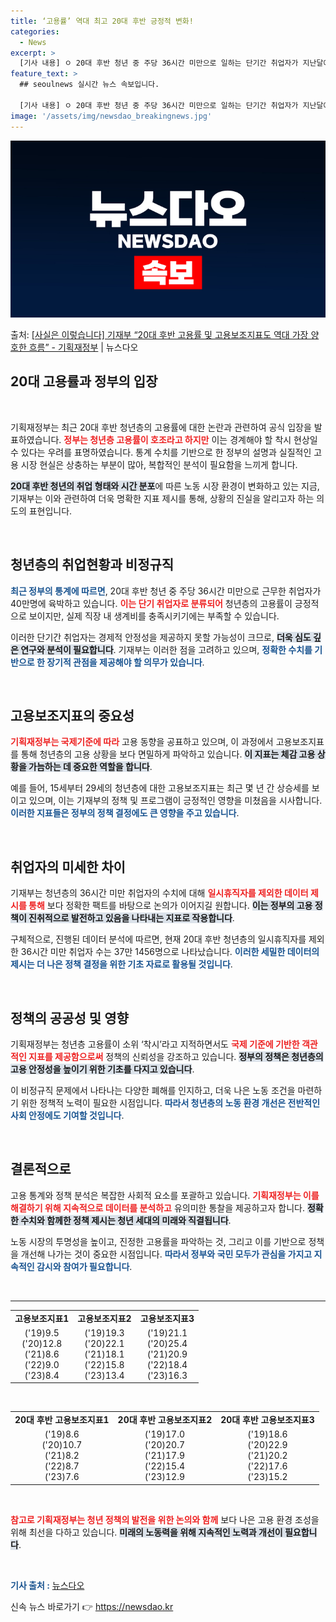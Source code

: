 ```yaml
---
title: ‘고용률’ 역대 최고 20대 후반 긍정적 변화!
categories:
  - News
excerpt: >
  [기사 내용] ㅇ 20대 후반 청년 중 주당 36시간 미만으로 일하는 단기간 취업자가 지난달에만 40만명에 …
feature_text: >
  ## seoulnews 실시간 뉴스 속보입니다.

  [기사 내용] ㅇ 20대 후반 청년 중 주당 36시간 미만으로 일하는 단기간 취업자가 지난달에만 40만명에 …
image: '/assets/img/newsdao_breakingnews.jpg'
---
```


![뉴스다오 속보](/assets/img/newsdao_breakingnews.jpg)

<p>출처: <a href="https://newsdao.kr/2282" rel="dofollow">[사실은 이렇습니다] 기재부 “20대 후반 고용률 및 고용보조지표도 역대 가장 양호한 흐름” - 기획재정부</a> | 뉴스다오</p>

<h2 data-ke-size="size26">20대 고용률과 정부의 입장</h2>

<p data-ke-size="size16">&nbsp;</p>

기획재정부는 최근 20대 후반 청년층의 고용률에 대한 논란과 관련하여 공식 입장을 발표하였습니다. <b><span style="color: #ee2323;">정부는 청년층 고용률이 호조라고 하지만</span></b> 이는 경계해야 할 착시 현상일 수 있다는 우려를 표명하였습니다. 통계 수치를 기반으로 한 정부의 설명과 실질적인 고용 시장 현실은 상충하는 부분이 많아, 복합적인 분석이 필요함을 느끼게 합니다. 

<b><span style="background-color: #21538527;">20대 후반 청년의 취업 형태와 시간 분포</span></b>에 따른 노동 시장 환경이 변화하고 있는 지금, 기재부는 이와 관련하여 더욱 명확한 지표 제시를 통해, 상황의 진실을 알리고자 하는 의도의 표현입니다. 

<p data-ke-size="size16">&nbsp;</p>

<h2 data-ke-size="size26">청년층의 취업현황과 비정규직</h2>

<b><span style="color: #1a5490;">최근 정부의 통계에 따르면</span></b>, 20대 후반 청년 중 주당 36시간 미만으로 근무한 취업자가 40만명에 육박하고 있습니다. <b><span style="color: #ee2323;">이는 단기 취업자로 분류되어</span></b> 청년층의 고용률이 긍정적으로 보이지만, 실제 직장 내 생계비를 충족시키기에는 부족할 수 있습니다. 

이러한 단기간 취업자는 경제적 안정성을 제공하지 못할 가능성이 크므로, <b><span style="background-color: #21538527;">더욱 심도 깊은 연구와 분석이 필요합니다</span></b>. 기재부는 이러한 점을 고려하고 있으며, <b><span style="color: #1a5490;">정확한 수치를 기반으로 한 장기적 관점을 제공해야 할 의무가 있습니다</span></b>. 

<p data-ke-size="size16">&nbsp;</p>

<h2 data-ke-size="size26">고용보조지표의 중요성</h2>

<b><span style="color: #ee2323;">기획재정부는 국제기준에 따라</span></b> 고용 동향을 공표하고 있으며, 이 과정에서 고용보조지표를 통해 청년층의 고용 상황을 보다 면밀하게 파악하고 있습니다. <b><span style="background-color: #21538527;">이 지표는 체감 고용 상황을 가늠하는 데 중요한 역할을 합니다</span></b>. 

예를 들어, 15세부터 29세의 청년층에 대한 고용보조지표는 최근 몇 년 간 상승세를 보이고 있으며, 이는 기재부의 정책 및 프로그램이 긍정적인 영향을 미쳤음을 시사합니다. <b><span style="color: #1a5490;">이러한 지표들은 정부의 정책 결정에도 큰 영향을 주고 있습니다</span></b>.

<p data-ke-size="size16">&nbsp;</p>

<h2 data-ke-size="size26">취업자의 미세한 차이</h2>

기재부는 청년층의 36시간 미만 취업자의 수치에 대해 <b><span style="color: #ee2323;">일시휴직자를 제외한 데이터 제시를 통해</span></b> 보다 정확한 팩트를 바탕으로 논의가 이어지길 원합니다. <b><span style="background-color: #21538527;">이는 정부의 고용 정책이 진취적으로 발전하고 있음을 나타내는 지표로 작용합니다</span></b>.

구체적으로, 진행된 데이터 분석에 따르면, 현재 20대 후반 청년층의 일시휴직자를 제외한 36시간 미만 취업자 수는 37만 1456명으로 나타났습니다. <b><span style="color: #1a5490;">이러한 세밀한 데이터의 제시는 더 나은 정책 결정을 위한 기초 자료로 활용될 것입니다</span></b>.

<p data-ke-size="size16">&nbsp;</p>

<h2 data-ke-size="size26">정책의 공공성 및 영향</h2>

기획재정부는 청년층 고용률이 소위 ‘착시’라고 지적하면서도 <b><span style="color: #ee2323;">국제 기준에 기반한 객관적인 지표를 제공함으로써</span></b> 정책의 신뢰성을 강조하고 있습니다. <b><span style="background-color: #21538527;">정부의 정책은 청년층의 고용 안정성을 높이기 위한 기초를 다지고 있습니다</span></b>.

이 비정규직 문제에서 나타나는 다양한 폐해를 인지하고, 더욱 나은 노동 조건을 마련하기 위한 정책적 노력이 필요한 시점입니다. <b><span style="color: #1a5490;">따라서 청년층의 노동 환경 개선은 전반적인 사회 안정에도 기여할 것입니다</span></b>. 

<p data-ke-size="size16">&nbsp;</p>

<h2 data-ke-size="size26">결론적으로</h2>

고용 통계와 정책 분석은 복잡한 사회적 요소를 포괄하고 있습니다. <b><span style="color: #ee2323;">기획재정부는 이를 해결하기 위해 지속적으로 데이터를 분석하고</span></b> 유의미한 통찰을 제공하고자 합니다. <b><span style="background-color: #21538527;">정확한 수치와 함께한 정책 제시는 청년 세대의 미래와 직결됩니다</span></b>. 

노동 시장의 투명성을 높이고, 진정한 고용률을 파악하는 것, 그리고 이를 기반으로 정책을 개선해 나가는 것이 중요한 시점입니다. <b><span style="color: #1a5490;">따라서 정부와 국민 모두가 관심을 가지고 지속적인 감시와 참여가 필요합니다</span></b>. 

<p data-ke-size="size16">&nbsp;</p>

<hr>

<table style="width: 100%;">
  <tr>
    <td style="text-align: center; height: 17px;"><b>고용보조지표1</b></td>
    <td style="text-align: center; height: 17px;"><b>고용보조지표2</b></td>
    <td style="text-align: center; height: 17px;"><b>고용보조지표3</b></td>
  </tr>
  <tr>
    <td style="text-align: center; height: 17px;">('19)9.5 <br>('20)12.8 <br>('21)8.6 <br>('22)9.0 <br>('23)8.4</td>
    <td style="text-align: center; height: 17px;">('19)19.3 <br>('20)22.1 <br>('21)18.1 <br>('22)15.8 <br>('23)13.4</td>
    <td style="text-align: center; height: 17px;">('19)21.1 <br>('20)25.4 <br>('21)20.9 <br>('22)18.4 <br>('23)16.3</td>
  </tr>
</table>

<p data-ke-size="size16">&nbsp;</p>

<table style="width: 100%;">
  <tr>
    <td style="text-align: center; height: 17px;"><b>20대 후반 고용보조지표1</b></td>
    <td style="text-align: center; height: 17px;"><b>20대 후반 고용보조지표2</b></td>
    <td style="text-align: center; height: 17px;"><b>20대 후반 고용보조지표3</b></td>
  </tr>
  <tr>
    <td style="text-align: center; height: 17px;">('19)8.6 <br>('20)10.7 <br>('21)8.2 <br>('22)8.7 <br>('23)7.6</td>
    <td style="text-align: center; height: 17px;">('19)17.0 <br>('20)20.7 <br>('21)17.9 <br>('22)15.4 <br>('23)12.9</td>
    <td style="text-align: center; height: 17px;">('19)18.6 <br>('20)22.9 <br>('21)20.2 <br>('22)17.6 <br>('23)15.2</td>
  </tr>
</table>

<p data-ke-size="size16">&nbsp;</p> 

<b><span style="color: #ee2323;">참고로 기획재정부는 청년 정책의 발전을 위한 논의와 함께</span></b> 보다 나은 고용 환경 조성을 위해 최선을 다하고 있습니다. <b><span style="background-color: #21538527;">미래의 노동력을 위해 지속적인 노력과 개선이 필요합니다</span></b>.

<p data-ke-size="size16">&nbsp;</p>

<b><span style="color: #1a5490;">기사 출처 :</span></b> <a href="https://newsdao.kr/2282">뉴스다오</a> 
 

신속 뉴스 바로가기 👉 <a href="https://newsdao.kr" rel="dofollow">https://newsdao.kr</a>


